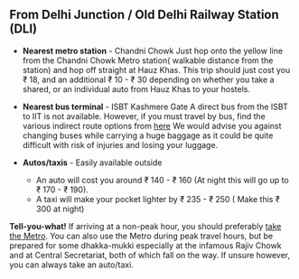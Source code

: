 ## From Delhi Junction / Old Delhi Railway Station (DLI)

* **Nearest metro station** - Chandni Chowk
Just hop onto the yellow line from the Chandni Chowk Metro station( walkable distance from the station) and hop off straight at Hauz Khas. This trip should just cost you &#8377; 18, and an additional &#8377; 10 - &#8377; 30 depending on whether you take a shared, or an individual auto from Hauz Khas to your hostels.  

* **Nearest bus terminal** - ISBT Kashmere Gate
A direct bus from the ISBT to IIT is not available. However, if you must travel by bus, find the various indirect route options from [here](http://www.delhitravelhelp.in)
We would advise you against changing buses while carrying a huge baggage as it could be quite difficult with risk of injuries and losing your luggage.

* **Autos/taxis** - Easily available outside
  * An auto will cost you  around &#8377; 140 - &#8377; 160 (At night this will go up to &#8377; 170 - &#8377; 190).
  * A taxi will make your pocket lighter by &#8377; 235 - &#8377; 250 ( Make this &#8377; 300 at night)

**Tell-you-what!**
If arriving at a non-peak hour, you should preferably [take the Metro](#metro). You can also use the Metro during peak travel hours, but be prepared for some dhakka-mukki especially at the infamous Rajiv Chowk and at Central Secretariat, both of which fall on the way. If unsure however, you can always take an auto/taxi.

